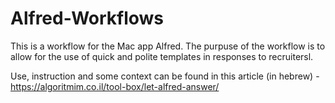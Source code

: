 # Alfred-Workflows

This is a workflow for the Mac app Alfred.
The purpuse of the workflow is to allow for the use of quick and polite templates in responses to recruitersl.

Use, instruction and some context can be found in this article (in hebrew) - https://algoritmim.co.il/tool-box/let-alfred-answer/
